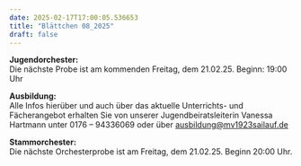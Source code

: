 ```yaml
---
date: 2025-02-17T17:00:05.536653
title: "Blättchen 08_2025"
draft: false
---
```


 

**Jugendorchester:**  
Die nächste Probe ist am kommenden Freitag, dem 21.02.25. Beginn: 19:00 Uhr 

**Ausbildung:**  
Alle Infos hierüber und auch über das aktuelle Unterrichts- und Fächerangebot erhalten Sie von unserer Jugendbeiratsleiterin Vanessa Hartmann unter 0176 – 94336069 oder  über  ausbildung@mv1923sailauf.de

**Stammorchester:**  
Die nächste Orchesterprobe ist am Freitag, dem 21.02.25. Beginn 20:00 Uhr. 

